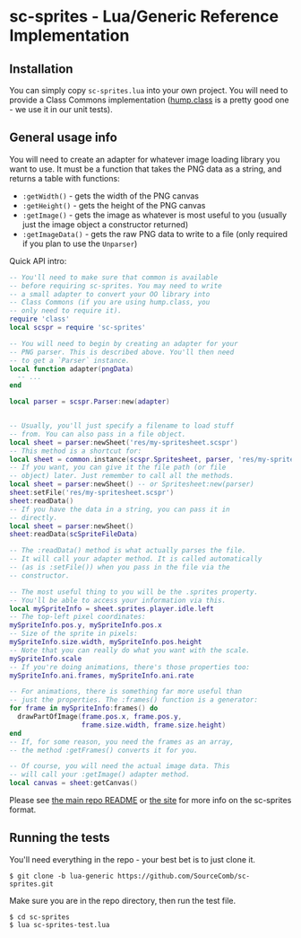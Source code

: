 # sc-sprites - Lua/Generic Reference Implementation


## Installation

You can simply copy `sc-sprites.lua` into your own project. You will need to
provide a Class Commons implementation ([hump.class] is a pretty good one - we
use it in our unit tests).

[hump.class]: https://github.com/vrld/hump/blob/master/class.lua


## General usage info

You will need to create an adapter for whatever image loading library you want
to use. It must be a function that takes the PNG data as a string, and returns
a table with functions:

- `:getWidth()` - gets the width of the PNG canvas
- `:getHeight()` - gets the height of the PNG canvas
- `:getImage()` - gets the image as whatever is most useful to you (usually
  just the image object a constructor returned)
- `:getImageData()` - gets the raw PNG data to write to a file (only required
  if you plan to use the `Unparser`)


Quick API intro:

```lua
-- You'll need to make sure that common is available
-- before requiring sc-sprites. You may need to write
-- a small adapter to convert your OO library into
-- Class Commons (if you are using hump.class, you
-- only need to require it).
require 'class'
local scspr = require 'sc-sprites'

-- You will need to begin by creating an adapter for your
-- PNG parser. This is described above. You'll then need
-- to get a `Parser` instance.
local function adapter(pngData)
  -- ...
end

local parser = scspr.Parser:new(adapter)


-- Usually, you'll just specify a filename to load stuff
-- from. You can also pass in a file object.
local sheet = parser:newSheet('res/my-spritesheet.scspr')
-- This method is a shortcut for:
local sheet = common.instance(scspr.Spritesheet, parser, 'res/my-spritesheet.scspr')
-- If you want, you can give it the file path (or file
-- object) later. Just remember to call all the methods.
local sheet = parser:newSheet() -- or Spritesheet:new(parser)
sheet:setFile('res/my-spritesheet.scspr')
sheet:readData()
-- If you have the data in a string, you can pass it in
-- directly.
local sheet = parser:newSheet()
sheet:readData(scSpriteFileData)

-- The :readData() method is what actually parses the file.
-- It will call your adapter method. It is called automatically
-- (as is :setFile()) when you pass in the file via the
-- constructor.

-- The most useful thing to you will be the .sprites property.
-- You'll be able to access your information via this.
local mySpriteInfo = sheet.sprites.player.idle.left
-- The top-left pixel coordinates:
mySpriteInfo.pos.y, mySpriteInfo.pos.x
-- Size of the sprite in pixels:
mySpriteInfo.size.width, mySpriteInfo.pos.height
-- Note that you can really do what you want with the scale.
mySpriteInfo.scale
-- If you're doing animations, there's those properties too:
mySpriteInfo.ani.frames, mySpriteInfo.ani.rate

-- For animations, there is something far more useful than
-- just the properties. The :frames() function is a generator:
for frame in mySpriteInfo:frames() do
  drawPartOfImage(frame.pos.x, frame.pos.y,
                  frame.size.width, frame.size.height)
end
-- If, for some reason, you need the frames as an array,
-- the method :getFrames() converts it for you.

-- Of course, you will need the actual image data. This
-- will call your :getImage() adapter method.
local canvas = sheet:getCanvas()
```

Please see [the main repo README](https://github.com/SourceComb/sc-sprites/blob/master/README.md)
or [the site](http://sourcecomb.github.io/sc-sprites/) for more info on the
sc-sprites format.


## Running the tests

You'll need everything in the repo - your best bet is to just clone it.

    $ git clone -b lua-generic https://github.com/SourceComb/sc-sprites.git

Make sure you are in the repo directory, then run the test file.

    $ cd sc-sprites
    $ lua sc-sprites-test.lua
